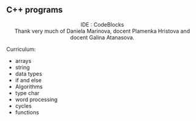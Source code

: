
## C++ programs
<p align="center">
IDE : CodeBlocks <br />
Thank very much of Daniela Marinova, docent Plamenka Hristova and docent Galina Atanasova.
<!-- <p align="center"> -->
<br>
<p>Curriculum:</p>
<ul>
  <li>arrays</li>
  <li>string</li>
  <li>data types</li>
  <li>if and else</li>
  <li>Algorithms</li>
  <li>type char</li>
  <li>word processing</li>
  <li>cycles</li>
  <li>functions</li>
</ul>
<!-- </p> -->
</p>
